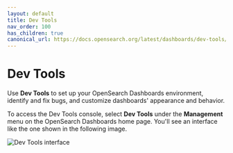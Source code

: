 ```yaml
---
layout: default
title: Dev Tools
nav_order: 100
has_children: true
canonical_url: https://docs.opensearch.org/latest/dashboards/dev-tools/index-dev/
---
```


# Dev Tools

Use **Dev Tools** to set up your OpenSearch Dashboards environment, identify and fix bugs, and customize dashboards' appearance and behavior. 

To access the Dev Tools console, select **Dev Tools** under the **Management** menu on the OpenSearch Dashboards home page. You'll see an interface like the one shown in the following image.

<img src="{{site.url}}{{site.baseurl}}/images/dashboards/dev-tools-console.png)" alt="Dev Tools interface">
